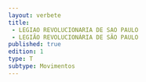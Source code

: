 ```yaml
---
layout: verbete
title:
 - LEGIAO REVOLUCIONARIA DE SAO PAULO
 - LEGIÃO REVOLUCIONÁRIA DE SÃO PAULO
published: true
edition: 1  
type: T
subtype: Movimentos
---
```


